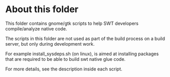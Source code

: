 # About this folder
This folder contains gnome/gtk scripts to help SWT developers compile/analyze native code. 

The scripts in this folder are not used as part of the build process on a build server,
but only during development work.  

For example install_sysdeps.sh (on linux), is aimed at installing packages that are 
required to be able to build swt native glue code.

For more details, see the description inside each script.
